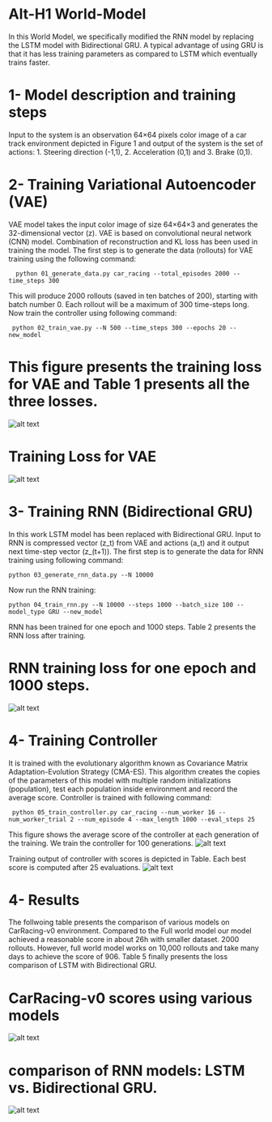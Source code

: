 Alt-H1 World-Model
==================
In this World Model, we specifically modified the RNN model by replacing the LSTM model with Bidirectional GRU. A typical advantage of using GRU is that it has less training parameters as compared to LSTM which eventually trains faster.

# 1- Model description and training steps
Input to the system is an observation 64×64 pixels color image of a car track environment depicted in Figure 1 and output of the system is the set of actions: 1. Steering direction (-1,1), 2. Acceleration (0,1) and 3. Brake (0,1).

# 2- Training Variational Autoencoder (VAE)
VAE model takes the input color image of size 64×64×3 and generates the 32-dimensional vector (z). VAE is based on convolutional neural network (CNN) model. Combination of reconstruction and KL loss has been used in training the model. The first step is to generate the data (rollouts) for VAE training using the following command:

      python 01_generate_data.py car_racing --total_episodes 2000 --time_steps 300
This will produce 2000 rollouts (saved in ten batches of 200), starting with batch number 0. Each rollout will be a maximum of 300 time-steps long.
Now train the controller using following command:

     python 02_train_vae.py --N 500 --time_steps 300 --epochs 20 --new_model

# This figure presents the training loss for VAE and Table 1 presents all the three losses.

![alt text](https://github.com/Ali-Almalki/World-Model/blob/master/Images/vae_losses.PNG)

# Training Loss for VAE
![alt text](https://github.com/Ali-Almalki/World-Model/blob/master/Images/Training_loss_for_VAE.PNG)

# 3- Training RNN (Bidirectional GRU)
In this work LSTM model has been replaced with Bidirectional GRU. Input to RNN is compressed vector (z_t) from VAE and actions (a_t) and it output next time-step vector (z_(t+1)). The first step is to generate the data for RNN training using following command:

    python 03_generate_rnn_data.py --N 10000
    
Now run the RNN training:

    python 04_train_rnn.py --N 10000 --steps 1000 --batch_size 100 --model_type GRU --new_model
    
RNN has been trained for one epoch and 1000 steps. Table 2 presents the RNN loss after training.
#  RNN training loss for one epoch and 1000 steps.

![alt text](https://github.com/Ali-Almalki/World-Model/blob/master/Images/RNN%20training%20loss.PNG)


# 4- Training Controller
It is trained with the evolutionary algorithm known as Covariance Matrix Adaptation-Evolution Strategy (CMA-ES). This algorithm creates the copies of the parameters of this model with multiple random initializations (population), test each population inside environment and record the average score. Controller is trained with following command:

     python 05_train_controller.py car_racing --num_worker 16 --num_worker_trial 2 --num_episode 4 --max_length 1000 --eval_steps 25


This figure shows the average score of the controller at each generation of the training. We train the controller for 100 generations.
![alt text](https://github.com/Ali-Almalki/World-Model/blob/master/Images/Controller.png)


Training output of controller with scores is depicted in Table. Each best score is computed after 25 evaluations.
![alt text](https://github.com/Ali-Almalki/World-Model/blob/master/Images/Controller%20scores.png)

# 4- Results
The follwoing table presents the comparison of various models on CarRacing-v0 environment. Compared to the Full world model our model achieved a reasonable score in about 26h with smaller dataset.
2000 rollouts. However, full world model works on 10,000 rollouts and take many days to achieve the score of 906. Table 5 finally presents the loss comparison of LSTM with Bidirectional GRU. 
# CarRacing-v0 scores using various models
![alt text](https://github.com/Ali-Almalki/World-Model/blob/master/Images/CarRacing%20Scores.PNG)

# comparison of RNN models: LSTM vs. Bidirectional GRU.
![alt text](https://github.com/Ali-Almalki/World-Model/blob/master/Images/Comparison.PNG)




